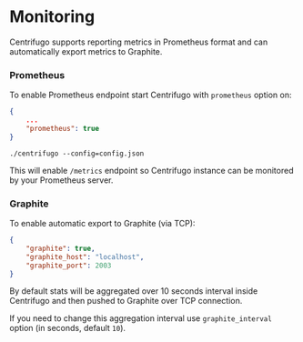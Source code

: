 # Monitoring

Centrifugo supports reporting metrics in Prometheus format and can automatically export metrics to Graphite.

### Prometheus

To enable Prometheus endpoint start Centrifugo with `prometheus` option on:

```json
{
    ...
    "prometheus": true
}
```

```
./centrifugo --config=config.json
```

This will enable `/metrics` endpoint so Centrifugo instance can be monitored by your Prometheus server.

### Graphite

To enable automatic export to Graphite (via TCP):

```json
{
    "graphite": true,
    "graphite_host": "localhost",
    "graphite_port": 2003
}
```

By default stats will be aggregated over 10 seconds interval inside Centrifugo and then pushed to Graphite over TCP connection.

If you need to change this aggregation interval use `graphite_interval` option (in seconds, default `10`).
